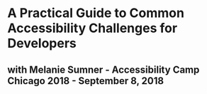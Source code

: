 # A Practical Guide to Common Accessibility Challenges for Developers
## with Melanie Sumner - Accessibility Camp Chicago 2018 - September 8, 2018
